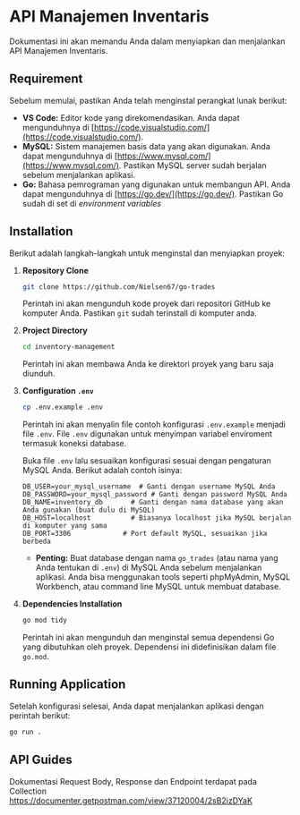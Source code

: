 ﻿# API Manajemen Inventaris

Dokumentasi ini akan memandu Anda dalam menyiapkan dan menjalankan API Manajemen Inventaris.

## Requirement

Sebelum memulai, pastikan Anda telah menginstal perangkat lunak berikut:

*   **VS Code:** Editor kode yang direkomendasikan. Anda dapat mengunduhnya di [https://code.visualstudio.com/](https://code.visualstudio.com/).
*   **MySQL:** Sistem manajemen basis data yang akan digunakan. Anda dapat mengunduhnya di [https://www.mysql.com/](https://www.mysql.com/).  Pastikan MySQL server sudah berjalan sebelum menjalankan aplikasi.
*   **Go:** Bahasa pemrograman yang digunakan untuk membangun API. Anda dapat mengunduhnya di [https://go.dev/](https://go.dev/). Pastikan Go sudah di set di *environment variables*

## Installation

Berikut adalah langkah-langkah untuk menginstal dan menyiapkan proyek:

1.  **Repository Clone**

    ```bash
    git clone https://github.com/Nielsen67/go-trades
    ```

    Perintah ini akan mengunduh kode proyek dari repositori GitHub ke komputer Anda.  Pastikan `git` sudah terinstall di komputer anda.

2.  **Project Directory**

    ```bash
    cd inventory-management
    ```

    Perintah ini akan membawa Anda ke direktori proyek yang baru saja diunduh.

3.  **Configuration `.env`**

    ```bash
    cp .env.example .env
    ```

    Perintah ini akan menyalin file contoh konfigurasi `.env.example` menjadi file `.env`. File `.env` digunakan untuk menyimpan variabel enviroment termasuk koneksi database.

    Buka file `.env` lalu sesuaikan konfigurasi sesuai dengan pengaturan MySQL Anda. Berikut adalah contoh isinya:

    ```
    DB_USER=your_mysql_username  # Ganti dengan username MySQL Anda
    DB_PASSWORD=your_mysql_password # Ganti dengan password MySQL Anda
    DB_NAME=inventory_db       # Ganti dengan nama database yang akan Anda gunakan (buat dulu di MySQL)
    DB_HOST=localhost          # Biasanya localhost jika MySQL berjalan di komputer yang sama
    DB_PORT=3306             # Port default MySQL, sesuaikan jika berbeda
    ```

    *   **Penting:** Buat database dengan nama `go_trades` (atau nama yang Anda tentukan di `.env`) di MySQL Anda sebelum menjalankan aplikasi. Anda bisa menggunakan tools seperti phpMyAdmin, MySQL Workbench, atau command line MySQL untuk membuat database.

4.  **Dependencies Installation**

    ```bash
    go mod tidy
    ```

    Perintah ini akan mengunduh dan menginstal semua dependensi Go yang dibutuhkan oleh proyek. Dependensi ini didefinisikan dalam file `go.mod`.

## Running Application

Setelah konfigurasi selesai, Anda dapat menjalankan aplikasi dengan perintah berikut:

```bash
go run .

```
## API Guides
Dokumentasi Request Body, Response dan Endpoint terdapat pada Collection https://documenter.getpostman.com/view/37120004/2sB2izDYaK
